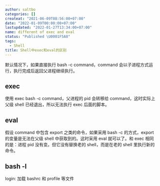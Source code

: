 ```yaml
---
author: saltbo
categories: []
createat: "2021-06-09T08:56:00+07:00"
date: "2022-01-09T00:00:00+07:00"
lastupdated: "2022-01-27T13:34:00+07:00"
name: different of exec and eval
status: "Published \U0001F5A8"
tags:
  - Shell
title: Shell中exec和eval的区别
---
```


默认情况下，如果直接执行 bash -c command，command 会以子进程方式运行，执行完成后返回父进程继续执行。

## exec

使用 exec bash -c command，父进程的 pid 会转移给 command，这时实际上父级 shell 已经退出，所以无法执行 exec 后面的脚本。

## eval

假设 command 中包含 export 之类的命令，如果采用 bash -c 的方式，export 的变量是无法在父级 shell 中获取到的。这时采用 eval 就可以了。和 exec 相同的是：进程 pid 没有变。但它没有替换老的 shell，而是在老的 shell 里执行新的命令。

## bash -l

login: 加载 bashrc 和 profile 等文件

